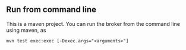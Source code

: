 
Run from command line
---------------------

This is a maven project. You can run the broker from the command line using maven, as

`mvn test exec:exec [-Dexec.args="<arguments>"]`

